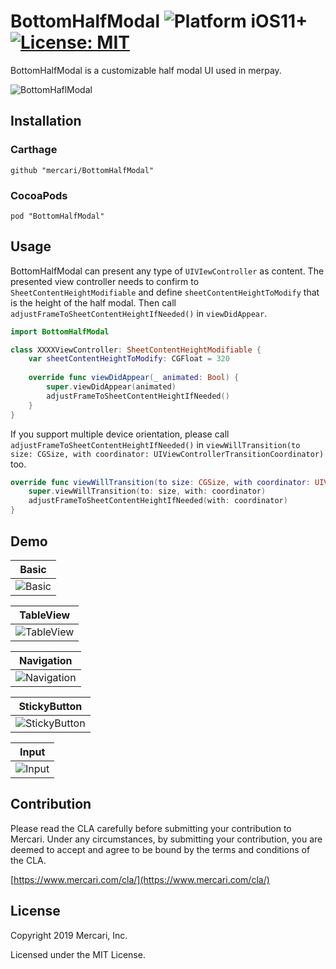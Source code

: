 # BottomHalfModal  ![Platform iOS11+](https://img.shields.io/badge/platform-ios11%2B-red) [![License: MIT](https://img.shields.io/badge/License-MIT-green.svg)](https://opensource.org/licenses/MIT)

BottomHalfModal is a customizable half modal UI used in merpay.

![BottomHaflModal](https://github.com/mercari/BottomHalfModal/raw/master/Screenshots/basic.gif)

## Installation

### Carthage

```
github "mercari/BottomHalfModal"
```

### CocoaPods

```
pod "BottomHalfModal"
```


## Usage

BottomHalfModal can present any type of `UIVIewController` as content. The presented view controller needs to confirm to `SheetContentHeightModifiable` and define `sheetContentHeightToModify` that is the height of the half modal. Then call `adjustFrameToSheetContentHeightIfNeeded()` in `viewDidAppear`.

```swift
import BottomHalfModal

class XXXXViewController: SheetContentHeightModifiable {
    var sheetContentHeightToModify: CGFloat = 320
    
    override func viewDidAppear(_ animated: Bool) {
        super.viewDidAppear(animated)
        adjustFrameToSheetContentHeightIfNeeded()
    }
}

```

If you support multiple device orientation, please call `adjustFrameToSheetContentHeightIfNeeded()` in `viewWillTransition(to size: CGSize, with coordinator: UIViewControllerTransitionCoordinator)` too.

```swift
override func viewWillTransition(to size: CGSize, with coordinator: UIViewControllerTransitionCoordinator) {
    super.viewWillTransition(to: size, with: coordinator)
    adjustFrameToSheetContentHeightIfNeeded(with: coordinator)
}
```


## Demo

|Basic|
|---|
|![Basic](https://github.com/mercari/BottomHalfModal/raw/master/Screenshots/basic.gif)|

|TableView|
|---|
|![TableView](https://github.com/mercari/BottomHalfModal/raw/master/Screenshots/tableview.gif)|

|Navigation|
|---|
|![Navigation](https://github.com/mercari/BottomHalfModal/raw/master/Screenshots/navigation.gif)|

|StickyButton|
|---|
|![StickyButton](https://github.com/mercari/BottomHalfModal/raw/master/Screenshots/stickybutton.gif)|

|Input|
|---|
|![Input](https://github.com/mercari/BottomHalfModal/raw/master/Screenshots/input.gif)|

## Contribution

Please read the CLA carefully before submitting your contribution to Mercari.
Under any circumstances, by submitting your contribution, you are deemed to accept and agree to be bound by the terms and conditions of the CLA.

[https://www.mercari.com/cla/](https://www.mercari.com/cla/)


## License

Copyright 2019 Mercari, Inc.

Licensed under the MIT License.
